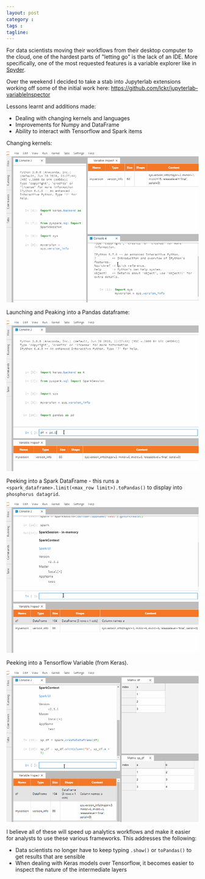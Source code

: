 ```yaml
---
layout: post
category : 
tags : 
tagline: 
---
```


For data scientists moving their workflows from their desktop computer to the cloud, one of the hardest parts of "letting go" is the lack of an IDE. More specifically, one of the most requested features is a variable explorer like in [Spyder](https://pythonhosted.org/spyder/variableexplorer.html). 

Over the weekend I decided to take a stab into Jupyterlab extensions working off some of the initial work here: https://github.com/lckr/jupyterlab-variableInspector

Lessons learnt and additions made:

*  Dealing with changing kernels and languages
*  Improvements for Numpy and DataFrame
*  Ability to interact with Tensorflow and Spark items

Changing kernels:

![changing kernel](/img/jupyterlab/changing_kernel.gif)

Launching and Peaking into a Pandas dataframe:

![pandas](/img/jupyterlab/pandas_launch.gif)

Peeking into a Spark DataFrame - this runs a `<spark_dataframe>.limit(<max_row limit>).toPandas()` to display into `phosphorus datagrid`. 

![pandas](/img/jupyterlab/sp_df.gif)

Peeking into a Tensorflow Variable (from Keras).

![tf variable](/img/jupyterlab/tf.gif)

I believe all of these will speed up analytics workflows and make it easier for analysts to use these various frameworks. This addresses the following:

*  Data scientists no longer have to keep typing `.show()` or `toPandas()` to get results that are sensible
*  When dealing with Keras models over Tensorflow, it becomes easier to inspect the nature of the intermediate layers

